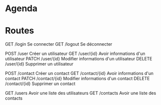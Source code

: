 # Agenda

# Routes

GET	/login		Se connecter
GET	/logout		Se déconnecter

POST	/user		Créer un utilisateur
GET 	/user/{id}	Avoir informations d'un utilisateur
PATCH 	/user/{id}	Modifier informations d'un utilisateur
DELETE 	/user/{id}	Supprimer un utilisateur

POST	/contact	Créer un contact
GET 	/contact/{id}	Avoir informations d'un contact
PATCH 	/contact/{id}	Modifier informations d'un contact
DELETE 	/contact/{id}	Supprimer un contact

GET /users		Avoir une liste des utilisateurs
GET /contacts		Avoir une liste des contacts

